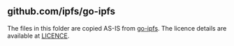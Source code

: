 ## github.com/ipfs/go-ipfs

The files in this folder are copied AS-IS from [go-ipfs](https://github.com/ipfs/go-ipfs). 
The licence details are available at [LICENCE](https://github.com/ipfs/go-ipfs/blob/master/LICENSE).
